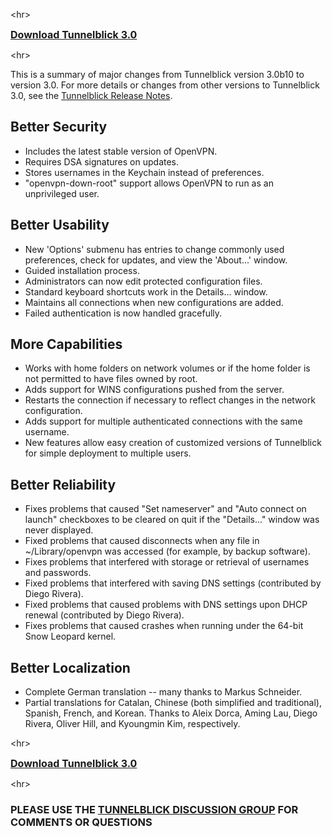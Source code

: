 

&lt;hr&gt;


<font size='3'><b><a href='http://code.google.com/p/tunnelblick/downloads/detail?name=Tunnelblick_3.0.dmg'>Download Tunnelblick 3.0</a></b></font>


&lt;hr&gt;



This is a summary of major changes from Tunnelblick version 3.0b10 to version 3.0. For more details or changes from other versions to Tunnelblick 3.0, see the [Tunnelblick Release Notes](RlsNotes.md).

## Better Security ##
  * Includes the latest stable version of OpenVPN.
  * Requires DSA signatures on updates.
  * Stores usernames in the Keychain instead of preferences.
  * "openvpn-down-root" support allows OpenVPN to run as an unprivileged user.

## Better Usability ##
  * New 'Options' submenu has entries to change commonly used preferences, check for updates, and view the 'About...' window.
  * Guided installation process.
  * Administrators can now edit protected configuration files.
  * Standard keyboard shortcuts work in the Details... window.
  * Maintains all connections when new configurations are added.
  * Failed authentication is now handled gracefully.

## More Capabilities ##
  * Works with home folders on network volumes or if the home folder is not permitted to have files owned by root.
  * Adds support for WINS configurations pushed from the server.
  * Restarts the connection if necessary to reflect changes in the network configuration.
  * Adds support for multiple authenticated connections with the same username.
  * New features allow easy creation of customized versions of Tunnelblick for simple deployment to multiple users.

## Better Reliability ##
  * Fixes problems that caused "Set nameserver" and "Auto connect on launch" checkboxes to be cleared on quit if the "Details..." window was never displayed.
  * Fixed problems that caused disconnects when any file in ~/Library/openvpn was accessed (for example, by backup software).
  * Fixes problems that interfered with storage or retrieval of usernames and passwords.
  * Fixed problems that interfered with saving DNS settings (contributed by Diego Rivera).
  * Fixed problems that caused problems with DNS settings upon DHCP renewal (contributed by Diego Rivera).
  * Fixes problems that caused crashes when running under the 64-bit Snow Leopard kernel.

## Better Localization ##
  * Complete German translation -- many thanks to Markus Schneider.
  * Partial translations for Catalan, Chinese (both simplified and traditional), Spanish, French, and Korean. Thanks to Aleix Dorca, Aming Lau, Diego Rivera, Oliver Hill, and Kyoungmin Kim, respectively.



&lt;hr&gt;


<font size='3'><b><a href='http://code.google.com/p/tunnelblick/downloads/detail?name=Tunnelblick_3.0.dmg'>Download Tunnelblick 3.0</a></b></font>


&lt;hr&gt;



### PLEASE USE THE [TUNNELBLICK DISCUSSION GROUP](http://groups.google.com/group/tunnelblick-discuss) FOR COMMENTS OR QUESTIONS ###